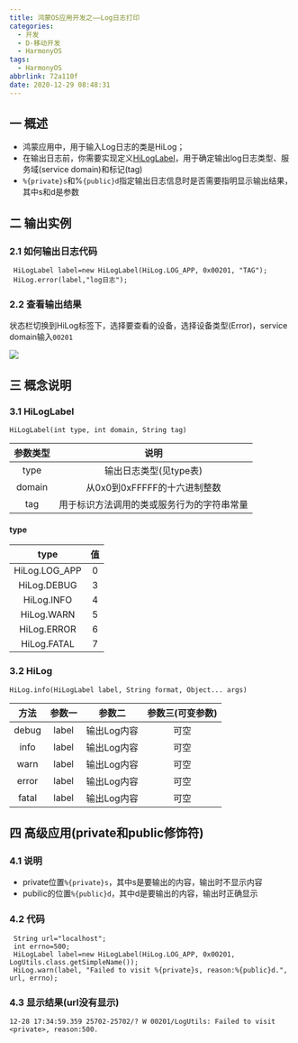 ```yaml
---
title: 鸿蒙OS应用开发之——Log日志打印
categories:
  - 开发
  - D-移动开发
  - HarmonyOS
tags:
  - HarmonyOS
abbrlink: 72a110f
date: 2020-12-29 08:48:31
---
```

## 一 概述

* 鸿蒙应用中，用于输入Log日志的类是HiLog；
* 在输出日志前，你需要实现定义[HiLogLabel](https://developer.harmonyos.com/cn/docs/documentation/doc-references/hiloglabel-0000001054838842)，用于确定输出log日志类型、服务域(service domain)和标记(tag)
* `%{private}s`和%`{public}d`指定输出日志信息时是否需要指明显示输出结果，其中s和d是参数

<!--more-->

## 二 输出实例

### 2.1 如何输出日志代码

```
 HiLogLabel label=new HiLogLabel(HiLog.LOG_APP, 0x00201, "TAG");
 HiLog.error(label,"log日志");
```

### 2.2 查看输出结果

状态栏切换到HiLog标签下，选择要查看的设备，选择设备类型(Error)，service domain输入`00201`

![][1]

## 三 概念说明

### 3.1 HiLogLabel

```
HiLogLabel(int type, int domain, String tag)
```

| 参数类型 |                    说明                    |
| :------: | :----------------------------------------: |
|   type   |           输出日志类型(见type表)           |
|  domain  |        从0x0到0xFFFFF的十六进制整数        |
|   tag    | 用于标识方法调用的类或服务行为的字符串常量 |

#### type

|     type      |  值  |
| :-----------: | :--: |
| HiLog.LOG_APP |  0   |
|  HiLog.DEBUG  |  3   |
|  HiLog.INFO   |  4   |
|  HiLog.WARN   |  5   |
|  HiLog.ERROR  |  6   |
|  HiLog.FATAL  |  7   |

### 3.2 HiLog

```
HiLog.info(HiLogLabel label, String format, Object... args)
```

| 方法  | 参数一 |   参数二    | 参数三(可变参数) |
| :---: | :----: | :---------: | :--------------: |
| debug | label  | 输出Log内容 |       可空       |
| info  | label  | 输出Log内容 |       可空       |
| warn  | label  | 输出Log内容 |       可空       |
| error | label  | 输出Log内容 |       可空       |
| fatal | label  | 输出Log内容 |       可空       |

## 四 高级应用(private和public修饰符)

### 4.1 说明

* private位置`%{private}s`，其中s是要输出的内容，输出时不显示内容
* pubilic的位置`%{public}d`，其中d是要输出的内容，输出时正确显示

### 4.2 代码

```
 String url="localhost";
 int errno=500;
 HiLogLabel label=new HiLogLabel(HiLog.LOG_APP, 0x00201, LogUtils.class.getSimpleName());
 HiLog.warn(label, "Failed to visit %{private}s, reason:%{public}d.", url, errno);
```

### 4.3 显示结果(url没有显示)

```
12-28 17:34:59.359 25702-25702/? W 00201/LogUtils: Failed to visit <private>, reason:500.
```



[1]:https://fastly.jsdelivr.net/gh/PGzxc/CDN@master/blog-hmos/hmos-log-info-sample.png